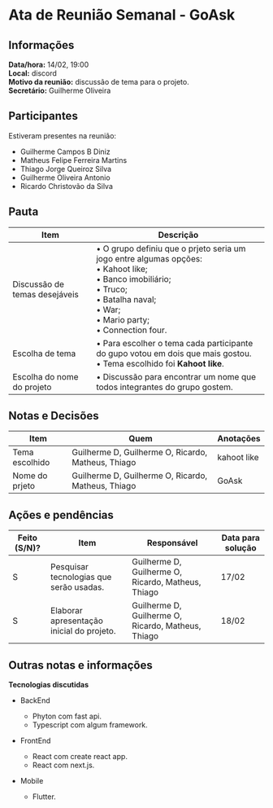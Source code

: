 # Ata de Reunião Semanal - GoAsk

## Informações

**Data/hora:** 14/02, 19:00  
**Local:** discord  
**Motivo da reunião:** discussão de tema para o projeto.  
**Secretário:** Guilherme Oliveira

## Participantes

Estiveram presentes na reunião:

- Guilherme Campos B Diniz
- Matheus Felipe Ferreira Martins
- Thiago Jorge Queiroz Silva
- Guilherme Oliveira Antonio
- Ricardo Christovão da Silva

## Pauta

| Item                          | Descrição                                                                                                                                                                 |
| ----------------------------- | ------------------------------------------------------------------------------------------------------------------------------------------------------------------------- |
| Discussão de temas desejáveis | • O grupo definiu que o prjeto seria um jogo entre algumas opções: <br> • Kahoot like; <br>• Banco imobiliário; <br>• Truco; <br>• Batalha naval; <br>• War; <br>• Mario party; <br>• Connection four. |
| Escolha de tema               | • Para escolher o tema cada participante do gupo votou em dois que mais gostou. <br> • Tema escolhido foi **Kahoot like**.<br>                                             |
| Escolha do nome do projeto    | • Discussão para encontrar um nome que todos integrantes do grupo gostem.                                                                                              |

## Notas e Decisões

| Item           | Quem                                               | Anotações   |
| -------------- | -------------------------------------------------- | ----------- |
| Tema escolhido | Guilherme D, Guilherme O, Ricardo, Matheus, Thiago | kahoot like |
| Nome do prjeto | Guilherme D, Guilherme O, Ricardo, Matheus, Thiago | GoAsk       |

## Ações e pendências

| Feito (S/N)? | Item                                   | Responsável                                        | Data para solução |
| ------------ | -------------------------------------- | -------------------------------------------------- | ----------------- |
| S            | Pesquisar tecnologias que serão usadas. | Guilherme D, Guilherme O, Ricardo, Matheus, Thiago | 17/02             |
| S            | Elaborar apresentação inicial do projeto. | Guilherme D, Guilherme O, Ricardo, Matheus, Thiago | 18/02             |
## Outras notas e informações

**Tecnologias discutidas**

- BackEnd

  - Phyton com fast api.
  - Typescript com algum framework.

- FrontEnd

  - React com create react app.
  - React com next.js.

- Mobile
  - Flutter.
